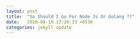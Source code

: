 ```yaml
---
layout: post
title:  "So Should I Go For Node Js Or Golang ??"
date:   2020-08-19 13:26:33 +0530
categories: jekyll update
---
```

